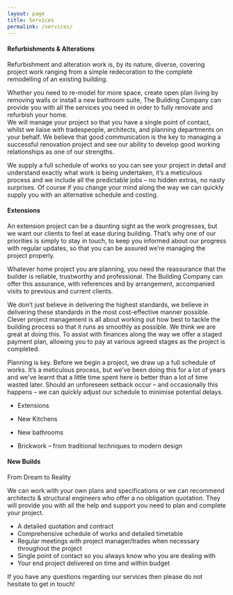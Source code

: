 ```yaml
---
layout: page
title: Services
permalink: /services/
---
```


<div class="row">
       <div class="col-md-4">
        <span class="fa-stack fa-4x purple">
          <i class="fa fa-circle fa-stack-2x "></i>
          <i class="fa fa-gavel fa-stack-1x fa-inverse"></i>
        </span>
        <h4>Refurbishments
&amp;
Alterations</h4>
        <p>Refurbishment and alteration work is, by its nature, diverse, covering project work ranging from a simple redecoration to the complete remodelling of an existing building.</p>
<p>Whether you need to re-model for more space, create open plan living by removing walls or install a new bathroom suite, The Building Company can provide you with all the services you need in order to fully renovate and refurbish your home.<br>
We will manage your project so that you have a single point of contact, whilst we liaise with tradespeople, architects, and planning departments on your behalf. We believe that good communication is the key to managing a successful renovation project and see our ability to develop good working relationships as one of our strengths.</p>
<p>We supply a full schedule of works so you can see your project in detail and understand exactly what work is being undertaken, it’s a meticulous process and we include all the predictable jobs – no hidden extras, no nasty surprises. Of course if you change your mind along the way we can quickly supply you with an alternative schedule and costing.</p>
      </div>
       <div class="col-md-4">
        <span class="fa-stack fa-4x purple">
          <i class="fa fa-circle fa-stack-2x "></i>
          <i class="fa fa-building fa-stack-1x fa-inverse"></i>
        </span>
        <h4>Extensions</h4>
        <p>An extension project can be a daunting sight as the work progresses, but we want our clients to feel at ease during building. That’s why one of our priorities is simply to stay in touch, to keep you informed about our progress with regular updates, so that you can be assured we’re managing the project properly.</p>
<p><span style="font-weight: 400;">Whatever home project you are planning, you need the reassurance that the builder is reliable, trustworthy and professional. The Building Company can offer this assurance, with references and by arrangement, accompanied visits to previous and current clients.</span></p>
<p><span style="font-weight: 400;">We don’t just believe in delivering the highest standards, we believe in delivering these standards in the most cost-effective manner possible. Clever project management is all about working out how best to tackle the building process so that it runs as smoothly as possible. We think we are great at doing this. To assist with finances along the way we offer a staged payment plan, allowing you to pay at various agreed stages as the project is completed.</span></p>
<p><span style="font-weight: 400;">Planning is key. Before we begin a project, we draw up a full schedule of works. It’s a meticulous process, but we’ve been doing this for a lot of years and we’ve learnt that a little time spent here is better than a lot of time wasted later. Should an unforeseen setback occur – and occasionally this happens – we can quickly adjust our schedule to minimise potential delays.</span></p>
<ul>
<li>Extensions</li>
</ul>
<ul>
<li>New Kitchens</li>
</ul>
<ul>
<li>New bathrooms</li>
</ul>
<ul>
<li>Brickwork – from traditional techniques to modern design</li>
</ul>
      </div>
       <div class="col-md-4">
        <span class="fa-stack fa-4x purple">
  <i class="fa fa-circle fa-stack-2x "></i>
  <i class="fa fa-home fa-stack-1x fa-inverse"></i>
</span>
        <h4>New Builds</h4>
        <p><span style="font-weight: 400;">From Dream to Reality</span></p>
<p><span style="font-weight: 400;">We can work with your own plans and specifications or we can recommend architects &amp; structural engineers who offer a no obligation quotation. They will provide you with all the help and support you need to plan and complete your project. </span></p>
<ul>
<li style="font-weight: 400;"><span style="font-weight: 400;">A detailed quotation and contract</span></li>
<li style="font-weight: 400;"><span style="font-weight: 400;">Comprehensive schedule of works and detailed timetable</span></li>
<li style="font-weight: 400;"><span style="font-weight: 400;">Regular meetings with project manager/trades when necessary throughout the project</span></li>
<li style="font-weight: 400;"><span style="font-weight: 400;">Single point of contact so you always know who you are dealing with</span></li>
<li style="font-weight: 400;"><span style="font-weight: 400;">Your end project delivered on time and within budget</span></li>
</ul>
<p><span style="font-weight: 400;">If you have any questions regarding our services then please do not hesitate to get in touch!</span></p>
      </div>
    </div>